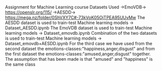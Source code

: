Assignment for Machine Learning course
Datasets Used ->EmoVDB-> https://openslr.org/115/ 
              ->AESDD-> https://mega.nz/folder/0ShVXY7C#-73kVoK05OjTPEA95UUvMw
The AESDD dataset is used to train-test Machine learning models ->  Dataset_AESDD.ipynb
The EmoVDB dataset is used to train-test Machine learning models -> Dataset_emovdb.ipynb
Combination of the two datasets is used to train-test Machine learning models -> Dataset_emovdb+AESDD.ipynb
For the third case we have used from the second dataset the emotions-classes:"happiness,anger,disgust" and from the first dataset the emotions-classes:"amused,anger,disgust" together. The assumption that has been made is that "amused" and "happiness" is the same class 
